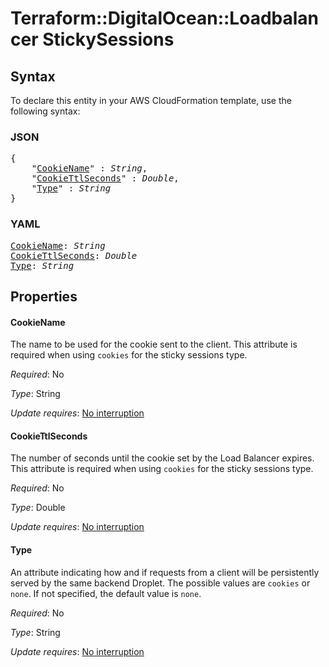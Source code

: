 # Terraform::DigitalOcean::Loadbalancer StickySessions

## Syntax

To declare this entity in your AWS CloudFormation template, use the following syntax:

### JSON

<pre>
{
    "<a href="#cookiename" title="CookieName">CookieName</a>" : <i>String</i>,
    "<a href="#cookiettlseconds" title="CookieTtlSeconds">CookieTtlSeconds</a>" : <i>Double</i>,
    "<a href="#type" title="Type">Type</a>" : <i>String</i>
}
</pre>

### YAML

<pre>
<a href="#cookiename" title="CookieName">CookieName</a>: <i>String</i>
<a href="#cookiettlseconds" title="CookieTtlSeconds">CookieTtlSeconds</a>: <i>Double</i>
<a href="#type" title="Type">Type</a>: <i>String</i>
</pre>

## Properties

#### CookieName

The name to be used for the cookie sent to the client. This attribute is required when using `cookies` for the sticky sessions type.

_Required_: No

_Type_: String

_Update requires_: [No interruption](https://docs.aws.amazon.com/AWSCloudFormation/latest/UserGuide/using-cfn-updating-stacks-update-behaviors.html#update-no-interrupt)

#### CookieTtlSeconds

The number of seconds until the cookie set by the Load Balancer expires. This attribute is required when using `cookies` for the sticky sessions type.

_Required_: No

_Type_: Double

_Update requires_: [No interruption](https://docs.aws.amazon.com/AWSCloudFormation/latest/UserGuide/using-cfn-updating-stacks-update-behaviors.html#update-no-interrupt)

#### Type

An attribute indicating how and if requests from a client will be persistently served by the same backend Droplet. The possible values are `cookies` or `none`. If not specified, the default value is `none`.

_Required_: No

_Type_: String

_Update requires_: [No interruption](https://docs.aws.amazon.com/AWSCloudFormation/latest/UserGuide/using-cfn-updating-stacks-update-behaviors.html#update-no-interrupt)

